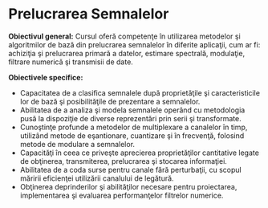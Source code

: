 # Prelucrarea Semnalelor

**Obiectivul general:** 
Cursul oferă competenţe în utilizarea metodelor şi algoritmilor de bază din prelucrarea semnalelor în diferite aplicaţii, cum ar fi: achiziţia şi prelucrarea primară a datelor, estimare spectrală, modulaţie, filtrare numerică şi transmisii de date.

**Obiectivele specifice:**
- Capacitatea de a clasifica semnalele după proprietăţile şi caracteristicile lor de bază şi posibilităţile de prezentare a semnalelor.
- Abilitatea de a analiza şi modela semnalele operând cu metodologia pusă la dispoziţie de diverse reprezentări prin serii şi transformate.
- Cunoştinţe profunde a metodelor de multiplexare a canalelor în timp, utilizând metode de eşantionare, cuantizare şi în frecvenţă, folosind metode de modulare a semnalelor.
- Capacităţi în ceea ce priveşte aprecierea proprietăţilor cantitative legate de obţinerea, transmiterea, prelucrarea şi stocarea informaţiei.
- Abilitatea de a coda surse pentru canale fără perturbaţii, cu scopul măririi eficienţei utilizării canalului de legătură.
- Obţinerea deprinderilor şi abilităţilor necesare pentru proiectarea, implementarea şi evaluarea performanţelor filtrelor numerice.

